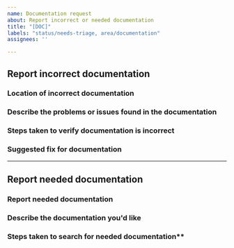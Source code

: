 ```yaml
---
name: Documentation request
about: Report incorrect or needed documentation
title: "[DOC]"
labels: "status/needs-triage, area/documentation"
assignees: ''

---
```


## Report incorrect documentation

### Location of incorrect documentation
<!-- Provide links and line numbers if applicable. -->

### Describe the problems or issues found in the documentation
<!-- A clear and concise description of what you found to be incorrect. -->

### Steps taken to verify documentation is incorrect
<!-- List any steps you have taken: -->

### Suggested fix for documentation
<!-- Detail proposed changes to fix the documentation if you have any. -->

---

## Report needed documentation

### Report needed documentation
<!-- A clear and concise description of what documentation you believe it is needed and why. -->

### Describe the documentation you'd like
<!-- A clear and concise description of what you want to happen. -->

### Steps taken to search for needed documentation**
<!-- List any steps you have taken: -->
